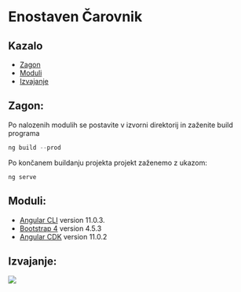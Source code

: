 # Enostaven Čarovnik


## Kazalo
* [Zagon](#zagon)
* [Moduli](#moduli)
* [Izvajanje](#izvajanje)



## Zagon:

Po nalozenih modulih se postavite v izvorni direktorij in zaženite build programa
```Javascript
ng build --prod
```

Po končanem buildanju projekta projekt zaženemo z ukazom:
```
ng serve
```

## Moduli:

- [Angular CLI](https://github.com/angular/angular-cli) version 11.0.3.
- [Bootstrap 4](https://ng-bootstrap.github.io/#/getting-started) version 4.5.3
- [Angular CDK](https://material.angular.io/cdk/categories) version 11.0.2


## Izvajanje:

![](https://github.com/NejcZun/EnostavenCarovnik/blob/master/delovanje/delovanje.gif)







